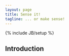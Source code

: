 ```yaml
---
layout: page
title: Sense it!
tagline: ... or make sense!
---
```

{% include JB/setup %}

## Introduction
